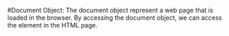 #Document Object: The document object represent a web page that is loaded in the browser. By accessing the document object, we can access the element in the HTML page.
